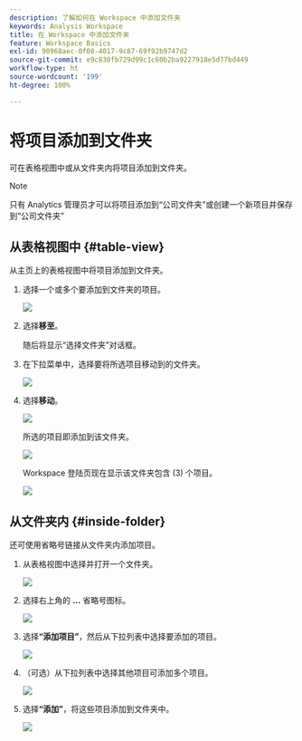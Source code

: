 ```yaml
---
description: 了解如何在 Workspace 中添加文件夹
keywords: Analysis Workspace
title: 在 Workspace 中添加文件夹
feature: Workspace Basics
exl-id: 90968aec-0f08-4017-9c87-69f92b9747d2
source-git-commit: e9c830fb729d99c1c60b2ba9227918e5d77bd449
workflow-type: ht
source-wordcount: '199'
ht-degree: 100%

---
```


# 将项目添加到文件夹

可在表格视图中或从文件夹内将项目添加到文件夹。

>[!NOTE]
>
>只有 Analytics 管理员才可以将项目添加到“公司文件夹”或创建一个新项目并保存到“公司文件夹”

## 从表格视图中 {#table-view}

从主页上的表格视图中将项目添加到文件夹。

1. 选择一个或多个要添加到文件夹的项目。

   ![](/help/analyze/analysis-workspace/build-workspace-project/assets/move-tv-selected.png)

1. 选择&#x200B;**移至**。

   随后将显示“选择文件夹”对话框。

1. 在下拉菜单中，选择要将所选项目移动到的文件夹。

   ![](/help/analyze/analysis-workspace/build-workspace-project/assets/move-select-folder.png)

1. 选择&#x200B;**移动**。

   ![](/help/analyze/analysis-workspace/build-workspace-project/assets/move-add.png)

   所选的项目即添加到该文件夹。

   ![](/help/analyze/analysis-workspace/build-workspace-project/assets/move-projects-added.png)

   Workspace 登陆页现在显示该文件夹包含 (3) 个项目。

   ![](/help/analyze/analysis-workspace/build-workspace-project/assets/move-folders-updated.png)

## 从文件夹内 {#inside-folder}

还可使用省略号链接从文件夹内添加项目。

1. 从表格视图中选择并打开一个文件夹。

   ![](/help/analyze/analysis-workspace/build-workspace-project/assets/move-open-folder.png)

1. 选择右上角的 **...** 省略号图标。

   ![](/help/analyze/analysis-workspace/build-workspace-project/assets/add-projects-elipsis.png)

1. 选择&#x200B;**“添加项目”**，然后从下拉列表中选择要添加的项目。

   ![](/help/analyze/analysis-workspace/build-workspace-project/assets/select-add-projects.png)


1. （可选）从下拉列表中选择其他项目可添加多个项目。

   ![](/help/analyze/analysis-workspace/build-workspace-project/assets/move-add-multiple-projects.png)

1. 选择&#x200B;**“添加”**，将这些项目添加到文件夹中。

   ![](/help/analyze/analysis-workspace/build-workspace-project/assets/move-added-items.png)
